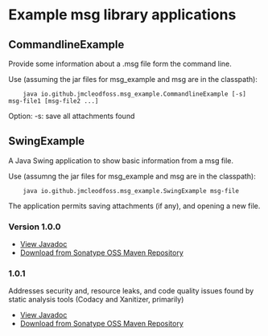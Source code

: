 # Example msg library applications
## CommandlineExample
Provide some information about a .msg file form the command line.

Use (assuming the jar files for msg_example and msg are in the classpath):

        java io.github.jmcleodfoss.msg_example.CommandlineExample [-s] msg-file1 [msg-file2 ...]

Option:
        -s: save all attachments found

## SwingExample
A Java Swing application to show basic information from a msg file.

Use (assumng the jar files for msg_example and msg are in the classpath):

        java io.github.jmcleodfoss.msg_example.SwingExample msg-file

The application permits saving attachments (if any), and opening a new file.

### Version 1.0.0
*   [View Javadoc](https://javadoc.io/doc/io.github.jmcleodfoss/msg_example/1.0.0/io.github.jmcleodfoss.msg_example/module-summary.html)
*   [Download from Sonatype OSS Maven Repository](https://repo1.maven.org/maven2/io/github/jmcleodfoss/msg_example/1.0.0/msg_example-1.0.0.jar)

### 1.0.1
Addresses security and, resource leaks, and code quality issues found by static analysis tools (Codacy and Xanitizer, primarily)
*   [View Javadoc](https://javadoc.io/doc/io.github.jmcleodfoss/msg_example/1.0.1/io.github.jmcleodfoss.msg_example/module-summary.html)
*   [Download from Sonatype OSS Maven Repository](https://repo1.maven.org/maven2/io/github/jmcleodfoss/msg_example/1.0.1/msg_example-1.0.1.jar)
